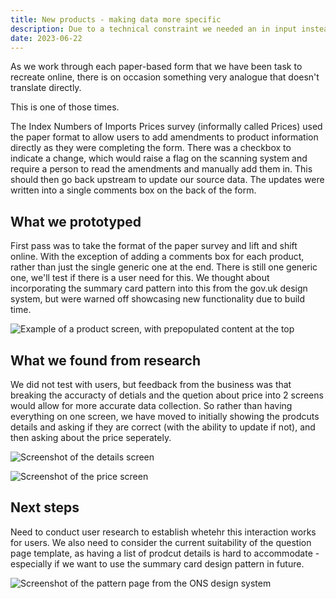 ```yaml
---
title: New products - making data more specific
description: Due to a technical constraint we needed an in input instead of a text field. This serendipitously meant the data become clearer and more digestible downstream 🙌.
date: 2023-06-22
---
```


As we work through each paper-based form that we have been task to recreate online, there is on occasion something very analogue that doesn't translate directly.

This is one of those times.

The Index Numbers of Imports Prices survey (informally called Prices) used the paper format to allow users to add amendments to product information directly as they were completing the form. There was a checkbox to indicate a change, which would raise a flag on the scanning system and require a person to read the amendments and manually add them in. This should then go back upstream to update our source data. The updates were written into a single comments box on the back of the form.


## What we prototyped
First pass was to take the format of the paper survey and lift and shift online. With the exception of adding a comments box for each product, rather than just the single generic one at the end. There is still one generic one, we'll test if there is a user need for this. We thought about incorporating the summary card pattern into this from the gov.uk design system, but were warned off showcasing new functionality due to build time.

![Example of a product screen, with prepopulated content at the top](/defining-new-products/1-before.png "Example of a product screen, with prepopulated content at the top")

## What we found from research
We did not test with users, but feedback from the business was that breaking the accuracty of detials and the quetion about price into 2 screens would allow for more accurate data collection. So rather than having everything on one screen, we have moved to initially showing the prodcuts details and asking if they are correct (with the ability to update if not), and then asking about the price seperately.

![Screenshot of the details screen](/defining-new-products/2-after-1.png "Asking about the detials of a product")

![Screenshot of the price screen](/defining-new-products/3-after-2.png "Asking the price for the product")


## Next steps
Need to conduct user research to establish whetehr this interaction works for users.
We also need to consider the current suitability of the question page template, as having a list of prodcut details is hard to accommodate - especially if we want to use the summary card design pattern in future.

![Screenshot of the pattern page from the ONS design system](/defining-new-products/4-question-page.png "The question page pattern from the ONS design system")